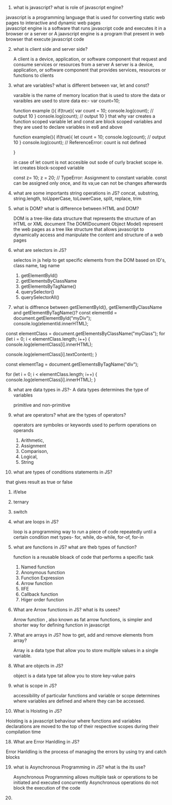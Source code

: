 1. what is javascript? what is role of javascript engine?

javascript is a programming language that is used for converting static web pages to interactive and dynamic web pages  
 javascript engine is a software that runs javascript code and executes it in a browser or a server
or A jaavscript engine is a program that present in web browser that execute javascript code

2. what is client side and server side?

   A client is a device, application, or software component that request and consume services or resources from a server
   A server is a device, application, or software component that provides services, resources or functions to clients

3. what are variables? what is different between var, let and const?

   varaible is the name of memory location that is used to store the data or varaibles are used to store data ex:- var count=10;

   function example (){
   if(true){
   var count = 10;
   console.log(count); // output 10
   }
   console.log(count); // output 10
   }
   that why var creates a function scoped variable
   let and const are block scoped variables and they are used to declare variables in es6 and above

   function example(){
   if(true){
   let count = 10;
   console.log(count); // output 10
   }
   console.log(count); // ReferenceError: count is not defined

   }

   in case of let count is not accesible out sode of curly bracket scope ie. let creates block-scoped variable

   const z= 10;
   z = 20; // TypeError: Assignment to constant variable.
   const can be assigned only once, and its va;ue can not be changes afterwards

4. what are some importants string operations in JS?
   concat, substring, string.length, toUpperCase, toLowerCase, split, replace, trim

5. what is DOM? what is difference between HTML and DOM?

   DOM is a tree-like data structure that represents the structure of an HTML or XML document
   The DOM(Document Object Model) represent the web pages as a tree like structure that allows javascript to dynamically access and manipulate the content and structure of a web pages

6. what are selectors in JS?

   selectos in js help to get specific elements from the DOM based on ID's, class name, tag name

   1. getElementById()
   2. getElementsByClassName
   3. getElementsByTagName()
   4. querySelector()
   5. querySelectorAll()

7. what is diffrence between getElementById(), getElementByClassName and getElementByTagName()?
   const elementId = document.getElementById("myDiv");
   console.log(elementId.innerHTML);

const elementClass = document.getElementsByClassName("myClass");
for (let i = 0; i < elementClass.length; i++) {
console.log(elementClass[i].innerHTML);

console.log(elementClass[i].textContent);
}

const elementTag = document.getElementsByTagName("div");

for (let i = 0; i < elementClass.length; i++) {
console.log(elementClass[i].innerHTML);
}

8. what are data types in JS?- A data types determines the type of variables

   primitive and non-primitive

9. what are operators? what are the types of operators?

   operators are symboles or keywords used to perform operations on operands

   1. Arithmetic,
   2. Assignment
   3. Comparison,
   4. Logical,
   5. String

10. what are types of conditions statements in JS?

that gives result as true or false

1.  if/else
2.  ternary
3.  switch

4.  what are loops in JS?

    loop is a programming way to run a piece of code repeatedly until a certain condition met
    types- for, while, do-while, for-of, for-in

5.  what are functions in JS? what are theb types of function?

    function is a reusable bloack of code that performs a specific task

    1. Named function
    2. Anonymous function
    3. Function Expression
    4. Arrow function
    5. IIFE
    6. Callback function
    7. Higer order function

6.  What are Arrow functions in JS? what is its usees?

    Arrow function , also known as fat arrow functions, is simpler and shorter way for defining function in javascript

7.  What are arrays in JS? how to get, add and remove elements from array?

    Array is a data type that allow you to store multiple values in a single variable.

8.  What are objects in JS?

    object is a data type tat allow you to store key-value pairs

9.  what is scope in JS?

    accessibility of particular functions and variable or scope determines where variables are defined and where they can be accessed.

10. What is Hoisting in JS?

Hoisting is a javascript behaviour where functions and variables declarations are moved to the top of their respective scopes during their compilation time

18. What are Error Hanldling in JS?

Error Hanldling is the process of managing the errors by using try and catch blocks

19. what is Asynchronous Programming in JS? what is the its use?

    Asynchronous Programming allows multiple task or operations to be initiated and executed concurrently
    Asynchronous operations do not block the execution of the code

20.
